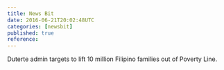 ```yaml
---
title: News Bit
date: 2016-06-21T20:02:48UTC
categories: [newsbit]
published: true
reference: 
---
```


Duterte admin targets to lift 10 million Filipino families out of Poverty Line.
